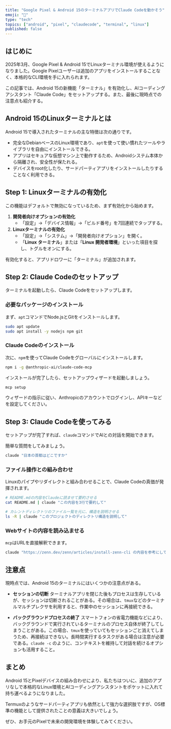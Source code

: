 ```yaml
---
title: "Google Pixel & Android 15のターミナルアプリでClaude Codeを動かそう"
emoji: "🐧"
type: "tech"
topics: ["android", "pixel", "claudecode", "terminal", "linux"]
published: false
---
```


## はじめに

2025年3月、Google Pixel & Android 15でLinuxターミナル環境が使えるようになりました。Google Pixelユーザーは追加のアプリをインストールすることなく、本格的なCLI環境を手に入れられます。

この記事では、Android 15の新機能「ターミナル」を有効化し、AIコーディングアシスタント「Claude Code」をセットアップする。また、最後に現時点での注意点も紹介する。

## Android 15のLinuxターミナルとは

Android 15で導入されたターミナルの主な特徴は次の通りです。

-   完全なDebianベースのLinux環境であり、`apt`を使って使い慣れたツールやライブラリを自由にインストールできる。
-   アプリはセキュアな仮想マシン上で動作するため、Androidシステム本体から隔離され、安全性が保たれる。
-   デバイスをroot化したり、サードパーティアプリをインストールしたりすることなく利用できる。

## Step 1: Linuxターミナルの有効化

この機能はデフォルトで無効になっているため、まず有効化から始めます。

1.  **開発者向けオプションの有効化**
    -   「設定」→「デバイス情報」→「ビルド番号」を7回連続でタップする。
2.  **Linuxターミナルの有効化**
    -   「設定」→「システム」→「開発者向けオプション」を開く。
    -   「**Linux ターミナル**」または「**Linux 開発者環境**」といった項目を探し、トグルをオンにする。

有効化すると、アプリドロワーに「ターミナル」が追加されます。

## Step 2: Claude Codeのセットアップ

ターミナルを起動したら、Claude Codeをセットアップします。

### 必要なパッケージのインストール

まず、`apt`コマンドでNode.jsとGitをインストールします。

```bash
sudo apt update
sudo apt install -y nodejs npm git
```

### Claude Codeのインストール

次に、`npm`を使ってClaude Codeをグローバルにインストールします。

```bash
npm i -g @anthropic-ai/claude-code-mcp
```

インストールが完了したら、セットアップウィザードを起動しましょう。

```bash
mcp setup
```

ウィザードの指示に従い、Anthropicのアカウントでログインし、APIキーなどを設定してください。

## Step 3: Claude Codeを使ってみる

セットアップが完了すれば、`claude`コマンドでAIとの対話を開始できます。

簡単な質問をしてみましょう。

```bash
claude "日本の首都はどこですか"
```

### ファイル操作との組み合わせ

Linuxのパイプやリダイレクトと組み合わせることで、Claude Codeの真価が発揮されます。

```bash
# README.mdの内容をClaudeに読ませて要約させる
cat README.md | claude "この内容を3行で要約して"

# カレントディレクトリのファイル一覧を元に、構造を説明させる
ls -R | claude "このプロジェクトのディレクトリ構造を説明して"
```

### Webサイトの内容を読み込ませる

`mcp`はURLを直接解釈できます。

```bash
claude "https://zenn.dev/zenn/articles/install-zenn-cli の内容を参考にして、zenn-cliのインストール方法を教えて"
```

## 注意点

現時点では、Android 15のターミナルにはいくつかの注意点がある。

-   **セッションの切断**
    ターミナルアプリを閉じた後もプロセスは生存しているが、セッションは切断されることがある。その場合は、`tmux`などのターミナルマルチプレクサを利用すると、作業中のセッションに再接続できる。

-   **バックグラウンドプロセスの終了**
    スマートフォンの省電力機能などにより、バックグラウンドで実行されているターミナルのプロセス自体が終了してしまうことがある。この場合、`tmux`を使っていてもセッションごと消えてしまうため、再接続はできない。長時間実行するタスクがある場合は注意が必要である。`claude -c` のように、コンテキストを維持して対話を続けるオプションも活用すること。

## まとめ

Android 15とPixelデバイスの組み合わせにより、私たちはついに、追加のアプリなしで本格的なLinux環境とAIコーディングアシスタントをポケットに入れて持ち運べるようになりました。

Termuxのようなサードパーティアプリも依然として強力な選択肢ですが、OS標準の機能として提供されたことの意義は大きいでしょう。

ぜひ、お手元のPixelで未来の開発環境を体験してみてください。
